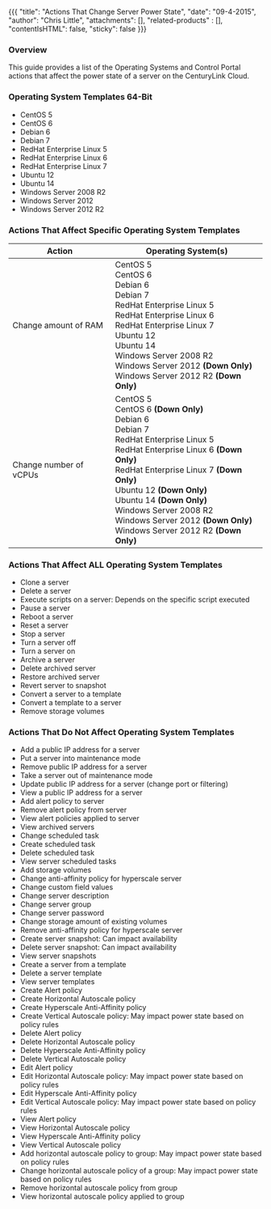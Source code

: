 {{{
  "title": "Actions That Change Server Power State",
  "date": "09-4-2015",
  "author": "Chris Little",
  "attachments": [],
  "related-products" : [],
  "contentIsHTML": false,
  "sticky": false
}}}

### Overview
This guide provides a list of the Operating Systems and Control Portal actions that affect the power state of a server on the CenturyLink Cloud.

### Operating System Templates 64-Bit
* CentOS 5
* CentOS 6
* Debian 6
* Debian 7
* RedHat Enterprise Linux 5
* RedHat Enterprise Linux 6
* RedHat Enterprise Linux 7
* Ubuntu 12
* Ubuntu 14
* Windows Server 2008 R2
* Windows Server 2012
* Windows Server 2012 R2

### Actions That Affect Specific Operating System Templates

**Action**|**Operating System(s)**
----------|---------------------
Change amount of RAM|CentOS 5<br>CentOS 6<br>Debian 6<br>Debian 7<br>RedHat Enterprise Linux 5<br>RedHat Enterprise Linux 6<br>RedHat Enterprise Linux 7<br>Ubuntu 12<br>Ubuntu 14<br>Windows Server 2008 R2<br>Windows Server 2012 **(Down Only)**<br>Windows Server 2012 R2 **(Down Only)**
Change number of vCPUs|CentOS 5<br>CentOS 6 **(Down Only)**<br>Debian 6<br>Debian 7<br>RedHat Enterprise Linux 5<br>RedHat Enterprise Linux 6 **(Down Only)**<br>RedHat Enterprise Linux 7 **(Down Only)**<br>Ubuntu 12 **(Down Only)**<br>Ubuntu 14 **(Down Only)**<br>Windows Server 2008 R2<br>Windows Server 2012 **(Down Only)**<br>Windows Server 2012 R2 **(Down Only)**

### Actions That Affect **ALL** Operating System Templates

* Clone a server
* Delete a server
* Execute scripts on a server: Depends on the specific script executed
* Pause a server
* Reboot a server
* Reset a server
* Stop a server
* Turn a server off
* Turn a server on
* Archive a server
* Delete archived server
* Restore archived server
* Revert server to snapshot
* Convert a server to a template
* Convert a template to a server
* Remove storage volumes

### Actions That **Do Not** Affect Operating System Templates

* Add a public IP address for a server
* Put a server into maintenance mode
* Remove public IP address for a server
* Take a server out of maintenance mode
* Update public IP address for a server (change port or filtering)
* View a public IP address for a server
* Add alert policy to server
* Remove alert policy from server
* View alert policies applied to server
* View archived servers
* Change scheduled task
* Create scheduled task
* Delete scheduled task
* View server scheduled tasks
* Add storage volumes
* Change anti-affinity policy for hyperscale server
* Change custom field values
* Change server description
* Change server group
* Change server password
* Change storage amount of existing volumes
* Remove anti-affinity policy for hyperscale server
* Create server snapshot: Can impact availability
* Delete server snapshot: Can impact availability
* View server snapshots
* Create a server from a template
* Delete a server template
* View server templates
* Create Alert policy
* Create Horizontal Autoscale policy
* Create Hyperscale Anti-Affinity policy
* Create Vertical Autoscale policy: May impact power state based on policy rules
* Delete Alert policy
* Delete Horizontal Autoscale policy
* Delete Hyperscale Anti-Affinity policy
* Delete Vertical Autoscale policy
* Edit Alert policy
* Edit Horizontal Autoscale policy: May impact power state based on policy rules
* Edit Hyperscale Anti-Affinity policy
* Edit Vertical Autoscale policy: May impact power state based on policy rules
* View Alert policy
* View Horizontal Autoscale policy
* View Hyperscale Anti-Affinity policy
* View Vertical Autoscale policy
* Add horizontal autoscale policy to group: May impact power state based on policy rules
* Change horizontal autoscale policy of a group: May impact power state based on policy rules
* Remove horizontal autoscale policy from group
* View horizontal autoscale policy applied to group
